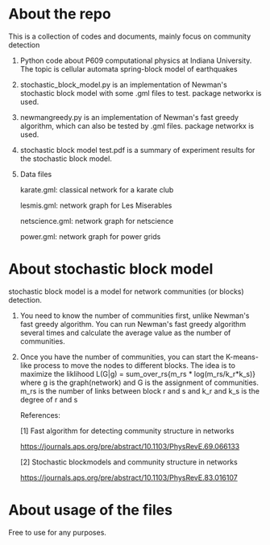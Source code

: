 # About the repo 
This is a collection of codes and documents, mainly focus on community detection

1. Python code about P609 computational physics at Indiana University. The topic is cellular automata spring-block model of earthquakes

2. stochastic_block_model.py is an implementation of Newman's stochastic block model with some .gml files to test. package networkx is used.

3. newmangreedy.py is an implementation of Newman's fast greedy algorithm, which can also be tested by .gml files. package networkx is used.

4. stochastic block model test.pdf is a summary of experiment results for the stochastic block model.

5. Data files

   karate.gml: classical network for a karate club

   lesmis.gml: network graph for Les Miserables
   
   netscience.gml: network graph for netscience
   
   power.gml: network graph for power grids
   

# About stochastic block model
   stochastic block model is a model for network communities (or blocks) detection.

1. You need to know the number of communities first, unlike Newman's fast greedy algorithm. You can run Newman's fast greedy algorithm several times and calculate the average value as the number of communities.

2. Once you have the number of communities, you can start the K-means-like process to move the nodes to different blocks. The idea is to maximize the
   liklihood L(G|g) = sum_over_rs{m_rs * log(m_rs/k_r*k_s)} where g is the graph(network) and G is the assignment of communities. m_rs is the number of links between block r and s and k_r and k_s is the degree of r and s
   
   References:
   
   [1] Fast algorithm for detecting community structure in networks
   
   https://journals.aps.org/pre/abstract/10.1103/PhysRevE.69.066133
   
   [2] Stochastic blockmodels and community structure in networks
   
   https://journals.aps.org/pre/abstract/10.1103/PhysRevE.83.016107
   
# About usage of the files

Free to use for any purposes.
